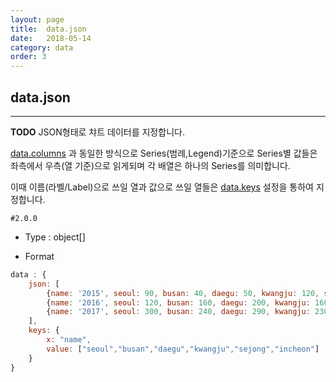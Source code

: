 ```yaml
---
layout: page
title:  data.json
date:   2018-05-14
category: data
order: 3
---
```


## data.json
---

**TODO** JSON형태로 챠트 데이터를 지정합니다.

[data.columns](/data/data.columns.html) 과 동일한 방식으로 Series(범례,Legend)기준으로 Series별 값들은 좌측에서 우측(열 기준)으로 읽게되며 각 배열은 하나의 Series를 의미합니다.

이때 이름(라벨/Label)으로 쓰일 열과 값으로 쓰일 열들은 [data.keys](/data/data.keys.html) 설정을 통하여 지정합니다.


`#2.0.0`

* Type : object[]

* Format
```javascript
data : {
	json: [
		{name: '2015', seoul: 90, busan: 40, daegu: 50, kwangju: 120, sejong: 80, incheon: 90},
		{name: '2016', seoul: 120, busan: 160, daegu: 200, kwangju: 160, sejong: 130, incheon: 220},
		{name: '2017', seoul: 300, busan: 240, daegu: 290, kwangju: 230, sejong: 300, incheon: 320}
	],
	keys: {
		x: "name",
		value: ["seoul","busan","daegu","kwangju","sejong","incheon"]
	}
}
```